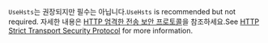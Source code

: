 <span data-ttu-id="467e0-101">`UseHsts`는 권장되지만 필수는 아닙니다.</span><span class="sxs-lookup"><span data-stu-id="467e0-101">`UseHsts` is recommended but not required.</span></span> <span data-ttu-id="467e0-102">자세한 내용은 [HTTP 엄격한 전송 보안 프로토콜](xref:security/enforcing-ssl#http-strict-transport-security-protocol-hsts)을 참조하세요.</span><span class="sxs-lookup"><span data-stu-id="467e0-102">See [HTTP Strict Transport Security Protocol](xref:security/enforcing-ssl#http-strict-transport-security-protocol-hsts) for more information.</span></span>
